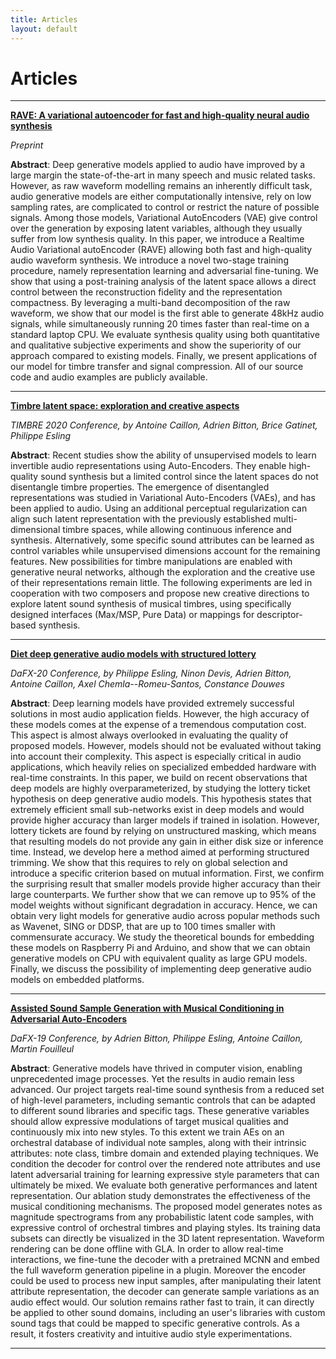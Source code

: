```yaml
---
title: Articles
layout: default
---
```


# Articles

---

**[RAVE: A variational autoencoder for fast and high-quality neural audio synthesis](https://arxiv.org/abs/2111.05011)**

*Preprint*

**Abstract**: Deep generative models applied to audio have improved by a large margin the state-of-the-art in many speech and music related tasks. However, as raw waveform modelling remains an inherently difficult task, audio generative models are either computationally intensive, rely on low sampling rates, are complicated to control or restrict the nature of possible signals. Among those models, Variational AutoEncoders (VAE) give control over the generation by exposing latent variables, although they usually suffer from low synthesis quality. In this paper, we introduce a Realtime Audio Variational autoEncoder (RAVE) allowing both fast and high-quality audio waveform synthesis. We introduce a novel two-stage training procedure, namely representation learning and adversarial fine-tuning. We show that using a post-training analysis of the latent space allows a direct control between the reconstruction fidelity and the representation compactness. By leveraging a multi-band decomposition of the raw waveform, we show that our model is the first able to generate 48kHz audio signals, while simultaneously running 20 times faster than real-time on a standard laptop CPU. We evaluate synthesis quality using both quantitative and qualitative subjective experiments and show the superiority of our approach compared to existing models. Finally, we present applications of our model for timbre transfer and signal compression. All of our source code and audio examples are publicly available.

---

**[Timbre latent space: exploration and creative aspects](https://arxiv.org/abs/2008.01370)**

*TIMBRE 2020 Conference, by Antoine Caillon, Adrien Bitton, Brice Gatinet, Philippe Esling*

**Abstract**: Recent studies show the ability of unsupervised models to learn invertible audio representations using Auto-Encoders. They enable high-quality sound synthesis but a limited control since the latent spaces do not disentangle timbre properties. The emergence of disentangled representations was studied in Variational Auto-Encoders (VAEs), and has been applied to audio. Using an additional perceptual regularization can align such latent representation with the previously established multi-dimensional timbre spaces, while allowing continuous inference and synthesis. Alternatively, some specific sound attributes can be learned as control variables while unsupervised dimensions account for the remaining features. New possibilities for timbre manipulations are enabled with generative neural networks, although the exploration and the creative use of their representations remain little. The following experiments are led in cooperation with two composers and propose new creative directions to explore latent sound synthesis of musical timbres, using specifically designed interfaces (Max/MSP, Pure Data) or mappings for descriptor-based synthesis.

---

**[Diet deep generative audio models with structured lottery](https://arxiv.org/abs/2007.16170)**

*DaFX-20 Conference, by Philippe Esling, Ninon Devis, Adrien Bitton, Antoine Caillon, Axel Chemla--Romeu-Santos, Constance Douwes*

**Abstract**: Deep learning models have provided extremely successful solutions in most audio application fields. However, the high accuracy of these models comes at the expense of a tremendous computation cost. This aspect is almost always overlooked in evaluating the quality of proposed models. However, models should not be evaluated without taking into account their complexity. This aspect is especially critical in audio applications, which heavily relies on specialized embedded hardware with real-time constraints. In this paper, we build on recent observations that deep models are highly overparameterized, by studying the lottery ticket hypothesis on deep generative audio models. This hypothesis states that extremely efficient small sub-networks exist in deep models and would provide higher accuracy than larger models if trained in isolation. However, lottery tickets are found by relying on unstructured masking, which means that resulting models do not provide any gain in either disk size or inference time. Instead, we develop here a method aimed at performing structured trimming. We show that this requires to rely on global selection and introduce a specific criterion based on mutual information. First, we confirm the surprising result that smaller models provide higher accuracy than their large counterparts. We further show that we can remove up to 95% of the model weights without significant degradation in accuracy. Hence, we can obtain very light models for generative audio across popular methods such as Wavenet, SING or DDSP, that are up to 100 times smaller with commensurate accuracy. We study the theoretical bounds for embedding these models on Raspberry Pi and Arduino, and show that we can obtain generative models on CPU with equivalent quality as large GPU models. Finally, we discuss the possibility of implementing deep generative audio models on embedded platforms.

---

**[Assisted Sound Sample Generation with Musical Conditioning in Adversarial Auto-Encoders](https://arxiv.org/abs/1904.06215)**

*DaFX-19 Conference, by Adrien Bitton, Philippe Esling, Antoine Caillon, Martin Fouilleul*

**Abstract**: Generative models have thrived in computer vision, enabling unprecedented image processes. Yet the results in audio remain less advanced. Our project targets real-time sound synthesis from a reduced set of high-level parameters, including semantic controls that can be adapted to different sound libraries and specific tags. These generative variables should allow expressive modulations of target musical qualities and continuously mix into new styles. To this extent we train AEs on an orchestral database of individual note samples, along with their intrinsic attributes: note class, timbre domain and extended playing techniques. We condition the decoder for control over the rendered note attributes and use latent adversarial training for learning expressive style parameters that can ultimately be mixed. We evaluate both generative performances and latent representation. Our ablation study demonstrates the effectiveness of the musical conditioning mechanisms. The proposed model generates notes as magnitude spectrograms from any probabilistic latent code samples, with expressive control of orchestral timbres and playing styles. Its training data subsets can directly be visualized in the 3D latent representation. Waveform rendering can be done offline with GLA. In order to allow real-time interactions, we fine-tune the decoder with a pretrained MCNN and embed the full waveform generation pipeline in a plugin. Moreover the encoder could be used to process new input samples, after manipulating their latent attribute representation, the decoder can generate sample variations as an audio effect would. Our solution remains rather fast to train, it can directly be applied to other sound domains, including an user's libraries with custom sound tags that could be mapped to specific generative controls. As a result, it fosters creativity and intuitive audio style experimentations.

---